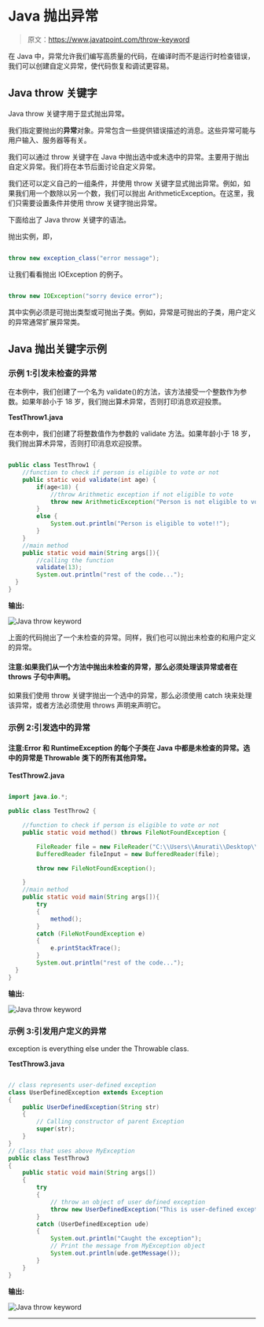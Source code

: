 # Java 抛出异常

> 原文：<https://www.javatpoint.com/throw-keyword>

在 Java 中，异常允许我们编写高质量的代码，在编译时而不是运行时检查错误，我们可以创建自定义异常，使代码恢复和调试更容易。

## Java throw 关键字

Java throw 关键字用于显式抛出异常。

我们指定要抛出的**异常**对象。异常包含一些提供错误描述的消息。这些异常可能与用户输入、服务器等有关。

我们可以通过 throw 关键字在 Java 中抛出选中或未选中的异常。主要用于抛出自定义异常。我们将在本节后面讨论自定义异常。

我们还可以定义自己的一组条件，并使用 throw 关键字显式抛出异常。例如，如果我们用一个数除以另一个数，我们可以抛出 ArithmeticException。在这里，我们只需要设置条件并使用 throw 关键字抛出异常。

下面给出了 Java throw 关键字的语法。

抛出实例，即，

```java

throw new exception_class("error message");

```

让我们看看抛出 IOException 的例子。

```java

throw new IOException("sorry device error"); 

```

其中实例必须是可抛出类型或可抛出子类。例如，异常是可抛出的子类，用户定义的异常通常扩展异常类。

## Java 抛出关键字示例

### 示例 1:引发未检查的异常

在本例中，我们创建了一个名为 validate()的方法，该方法接受一个整数作为参数。如果年龄小于 18 岁，我们抛出算术异常，否则打印消息欢迎投票。

**TestThrow1.java**

在本例中，我们创建了将整数值作为参数的 validate 方法。如果年龄小于 18 岁，我们抛出算术异常，否则打印消息欢迎投票。

```java

public class TestThrow1 { 
	//function to check if person is eligible to vote or not 
	public static void validate(int age) {
		if(age<18) {
			//throw Arithmetic exception if not eligible to vote
			throw new ArithmeticException("Person is not eligible to vote");  
		}
		else {
			System.out.println("Person is eligible to vote!!");
		}
	}
	//main method
	public static void main(String args[]){
		//calling the function
		validate(13);
		System.out.println("rest of the code...");  
  }  
}  

```

**输出:**

![Java throw keyword](../img/26c4e8a915255cb475a8f460aa4893e4.png)

上面的代码抛出了一个未检查的异常。同样，我们也可以抛出未检查的和用户定义的异常。

#### 注意:如果我们从一个方法中抛出未检查的异常，那么必须处理该异常或者在 throws 子句中声明。

如果我们使用 throw 关键字抛出一个选中的异常，那么必须使用 catch 块来处理该异常，或者方法必须使用 throws 声明来声明它。

### 示例 2:引发选中的异常

#### 注意:Error 和 RuntimeException 的每个子类在 Java 中都是未检查的异常。选中的异常是 Throwable 类下的所有其他异常。

**TestThrow2.java**

```java

import java.io.*;

public class TestThrow2 { 

	//function to check if person is eligible to vote or not 
	public static void method() throws FileNotFoundException {

		FileReader file = new FileReader("C:\\Users\\Anurati\\Desktop\\abc.txt");
		BufferedReader fileInput = new BufferedReader(file);

		throw new FileNotFoundException();

	}
	//main method
	public static void main(String args[]){
		try
        {
            method();
        } 
        catch (FileNotFoundException e) 
        {
            e.printStackTrace();
        }
		System.out.println("rest of the code...");  
  }  
}  

```

**输出:**

![Java throw keyword](../img/92aa8d1a13e9a1bcfec0a637779f76ac.png)

### 示例 3:引发用户定义的异常

exception is everything else under the Throwable class.

**TestThrow3.java**

```java

// class represents user-defined exception
class UserDefinedException extends Exception
{
    public UserDefinedException(String str)
    {
        // Calling constructor of parent Exception
        super(str);
    }
}
// Class that uses above MyException
public class TestThrow3
{
    public static void main(String args[])
    {
        try
        {
            // throw an object of user defined exception
            throw new UserDefinedException("This is user-defined exception");
        }
        catch (UserDefinedException ude)
        {
            System.out.println("Caught the exception");
            // Print the message from MyException object
            System.out.println(ude.getMessage());
        }
    }
} 

```

**输出:**

![Java throw keyword](../img/a17dde783f1586e5e630585b51dfcf49.png)

* * *